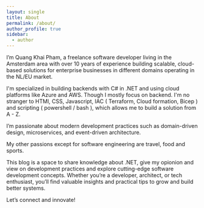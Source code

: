 ```yaml
---
layout: single
title: About
permalink: /about/
author_profile: true
sidebar:
  - author
---
```


I’m Quang Khai Pham, a freelance software developer living in the Amsterdam area with over 10 years of experience building scalable, cloud-based solutions for enterprise businesses in different domains operating in the NL/EU market. 

I'm specialized in building backends with C# in .NET and using cloud platforms like Azure and AWS. Though I mostly focus on backend. I'm no stranger to HTMl, CSS, Javascript, IAC ( Terraform, Cloud formation, Bicep ) and scripting ( powershell / bash ), which allows me to build a solution from A - Z.
 
I’m passionate about modern development practices such as domain-driven design, microservices, and event-driven architecture. 

My other passions except for software engineering are travel, food and sports.

This blog is a space to share knowledge about .NET, give my opionion and view on development practices and  explore cutting-edge software development concepts. Whether you’re a developer, architect, or tech enthusiast, you’ll find valuable insights and practical tips to grow and build better systems. 

Let’s connect and innovate!